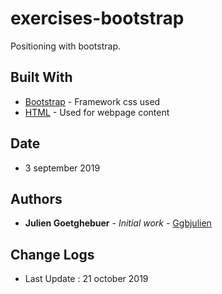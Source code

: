 # exercises-bootstrap

Positioning with bootstrap.

## Built With

- [Bootstrap](https://getbootstrap.com/) - Framework css used
- [HTML](https://www.w3schools.com/html/) - Used for webpage content

## Date

- 3 september 2019

## Authors

- **Julien Goetghebuer** - _Initial work_ - [Ggbjulien](https://github.com/ggbjulien)

## Change Logs

- Last Update : 21 october 2019

